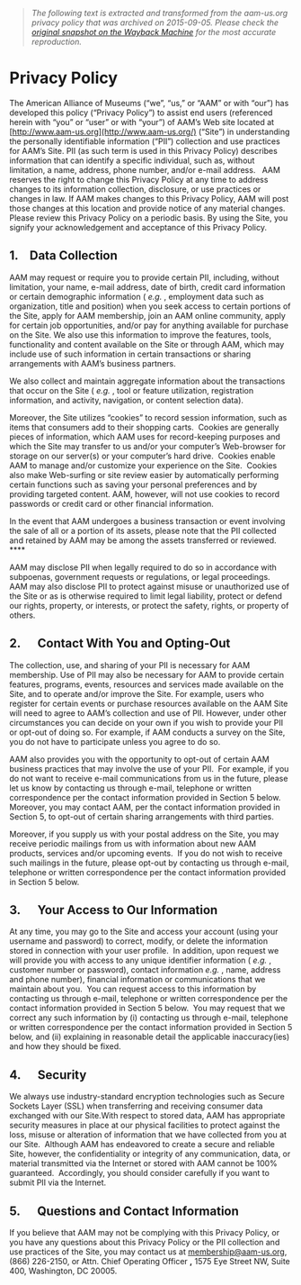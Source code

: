 > *The following text is extracted and transformed from the aam-us.org privacy policy that was archived on 2015-09-05. Please check the [original snapshot on the Wayback Machine](https://web.archive.org/web/20150905053136id_/http%3A//www.aam-us.org/privacy-policy) for the most accurate reproduction.*

# Privacy Policy

The American Alliance of Museums (“we”, “us,” or “AAM” or with “our”) has developed this policy (“Privacy Policy”) to assist end users (referenced herein with “you” or “user” or with “your”) of AAM’s Web site located at [http://www.aam-us.org](http://www.aam-us.org/) (“Site”) in understanding the personally identifiable information (“PII”) collection and use practices for AAM’s Site. PII (as such term is used in this Privacy Policy) describes information that can identify a specific individual, such as, without limitation, a name, address, phone number, and/or e-mail address.   AAM reserves the right to change this Privacy Policy at any time to address changes to its information collection, disclosure, or use practices or changes in law. If AAM makes changes to this Privacy Policy, AAM will post those changes at this location and provide notice of any material changes. Please review this Privacy Policy on a periodic basis. By using the Site, you signify your acknowledgement and acceptance of this Privacy Policy. 

## 1.    Data Collection

AAM may request or require you to provide certain PII, including, without limitation, your name, e-mail address, date of birth, credit card information or certain demographic information ( _e.g._ , employment data such as organization, title and position) when you seek access to certain portions of the Site, apply for AAM membership, join an AAM online community, apply for certain job opportunities, and/or pay for anything available for purchase on the Site. We also use this information to improve the features, tools, functionality and content available on the Site or through AAM, which may include use of such information in certain transactions or sharing arrangements with AAM’s business partners. 

We also collect and maintain aggregate information about the transactions that occur on the Site ( _e.g._ , tool or feature utilization, registration information, and activity, navigation, or content selection data).

Moreover, the Site utilizes “cookies” to record session information, such as items that consumers add to their shopping carts.  Cookies are generally pieces of information, which AAM uses for record-keeping purposes and which the Site may transfer to us and/or your computer’s Web-browser for storage on our server(s) or your computer’s hard drive.  Cookies enable AAM to manage and/or customize your experience on the Site.  Cookies also make Web-surfing or site review easier by automatically performing certain functions such as saving your personal preferences and by providing targeted content. AAM, however, will not use cookies to record passwords or credit card or other financial information. 

In the event that AAM undergoes a business transaction or event involving the sale of all or a portion of its assets, please note that the PII collected and retained by AAM may be among the assets transferred or reviewed.  ****

AAM may disclose PII when legally required to do so in accordance with subpoenas, government requests or regulations, or legal proceedings.  AAM may also disclose PII to protect against misuse or unauthorized use of the Site or as is otherwise required to limit legal liability, protect or defend our rights, property, or interests, or protect the safety, rights, or property of others.

## 2.      Contact With You and Opting-Out

The collection, use, and sharing of your PII is necessary for AAM membership. Use of PII may also be necessary for AAM to provide certain features, programs, events, resources and services made available on the Site, and to operate and/or improve the Site. For example, users who register for certain events or purchase resources available on the AAM Site will need to agree to AAM’s collection and use of PII. However, under other circumstances you can decide on your own if you wish to provide your PII or opt-out of doing so. For example, if AAM conducts a survey on the Site, you do not have to participate unless you agree to do so. 

AAM also provides you with the opportunity to opt-out of certain AAM business practices that may involve the use of your PII.  For example, if you do not want to receive e-mail communications from us in the future, please let us know by contacting us through e-mail, telephone or written correspondence per the contact information provided in Section 5 below.  Moreover, you may contact AAM, per the contact information provided in Section 5, to opt-out of certain sharing arrangements with third parties.

Moreover, if you supply us with your postal address on the Site, you may receive periodic mailings from us with information about new AAM products, services and/or upcoming events.  If you do not wish to receive such mailings in the future, please opt-out by contacting us through e-mail, telephone or written correspondence per the contact information provided in Section 5 below. 

## 3.      Your Access to Our Information

At any time, you may go to the Site and access your account (using your username and password) to correct, modify, or delete the information stored in connection with your user profile.  In addition, upon request we will provide you with access to any unique identifier information ( _e.g._ , customer number or password), contact information _e.g._ , name, address and phone number), financial information or communications that we maintain about you.  You can request access to this information by contacting us through e-mail, telephone or written correspondence per the contact information provided in Section 5 below.  You may request that we correct any such information by (i) contacting us through e-mail, telephone or written correspondence per the contact information provided in Section 5 below, and (ii) explaining in reasonable detail the applicable inaccuracy(ies) and how they should be fixed.

## 4.      Security

We always use industry-standard encryption technologies such as Secure Sockets Layer (SSL) when transferring and receiving consumer data exchanged with our Site.With respect to stored data, AAM has appropriate security measures in place at our physical facilities to protect against the loss, misuse or alteration of information that we have collected from you at our Site.  Although AAM has endeavored to create a secure and reliable Site, however, the confidentiality or integrity of any communication, data, or material transmitted via the Internet or stored with AAM cannot be 100% guaranteed.  Accordingly, you should consider carefully if you want to submit PII via the Internet. 

## 5.      Questions and Contact Information

If you believe that AAM may not be complying with this Privacy Policy, or you have any questions about this Privacy Policy or the PII collection and use practices of the Site, you may contact us at [membership@aam-us.org](mailto:membership@aam-us.org), (866) 226-2150, or Attn. Chief Operating Officer **,** 1575 Eye Street NW, Suite 400, Washington, DC 20005. 
